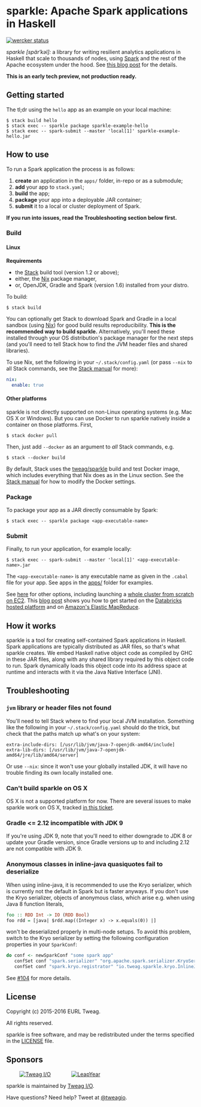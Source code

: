 # sparkle: Apache Spark applications in Haskell

[![wercker status](https://app.wercker.com/status/c4778c4101904af891bec03afb24f0da/s/master "wercker status")](https://app.wercker.com/project/byKey/c4778c4101904af891bec03afb24f0da)

*sparkle [spär′kəl]:* a library for writing resilient analytics
applications in Haskell that scale to thousands of nodes, using
[Spark][spark] and the rest of the Apache ecosystem under the hood.
See [this blog post][hello-sparkle] for the details.

**This is an early tech preview, not production ready.**

[spark]: http://spark.apache.org/
[hello-sparkle]: http://blog.tweag.io/posts/2016-02-25-hello-sparkle.html

## Getting started

The tl;dr using the `hello` app as an example on your local machine:

```
$ stack build hello
$ stack exec -- sparkle package sparkle-example-hello
$ stack exec -- spark-submit --master 'local[1]' sparkle-example-hello.jar
```

## How to use

To run a Spark application the process is as follows:

1. **create** an application in the `apps/` folder, in-repo or as
   a submodule;
1. **add** your app to `stack.yaml`;
1. **build** the app;
1. **package** your app into a deployable JAR container;
1. **submit** it to a local or cluster deployment of Spark.

**If you run into issues, read the Troubleshooting section below
  first.**

### Build

#### Linux

**Requirements**

* the [Stack][stack] build tool (version 1.2 or above);
* either, the [Nix][nix] package manager,
* or, OpenJDK, Gradle and Spark (version 1.6) installed from your distro.

To build:

```
$ stack build
```

You can optionally get Stack to download Spark and Gradle in a local
sandbox (using [Nix][nix]) for good build results reproducibility.
**This is the recommended way to build sparkle.** Alternatively,
you'll need these installed through your OS distribution's package
manager for the next steps (and you'll need to tell Stack how to find
the JVM header files and shared libraries).

To use Nix, set the following in your `~/.stack/config.yaml` (or pass
`--nix` to all Stack commands, see the [Stack manual][stack-nix] for
more):

```yaml
nix:
  enable: true
```

#### Other platforms

sparkle is not directly supported on non-Linux operating systems (e.g.
Mac OS X or Windows). But you can use Docker to run sparkle natively
inside a container on those platforms. First,

```
$ stack docker pull
```

Then, just add `--docker` as an argument to *all* Stack commands, e.g.

```
$ stack --docker build
```

By default, Stack uses the [tweag/sparkle][docker-build-img] build and
test Docker image, which includes everything that Nix does as in the
Linux section. See the [Stack manual][stack-docker] for how to modify
the Docker settings.

### Package

To package your app as a JAR directly consumable by Spark:

```
$ stack exec -- sparkle package <app-executable-name>
```

### Submit

Finally, to run your application, for example locally:

```
$ stack exec -- spark-submit --master 'local[1]' <app-executable-name>.jar
```

The `<app-executable-name>` is any executable name as given in the
`.cabal` file for your app. See apps in the [apps/](apps/) folder for
examples.

See [here][spark-submit] for other options, including launching
a [whole cluster from scratch on EC2][spark-ec2]. This
[blog post][tweag-blog-haskell-paas] shows you how to get started on
the [Databricks hosted platform][databricks] and on
[Amazon's Elastic MapReduce][aws-emr].

[docker-build-img]: https://hub.docker.com/r/tweag/sparkle/
[stack]: https://github.com/commercialhaskell/stack
[stack-docker]: https://docs.haskellstack.org/en/stable/docker_integration/
[stack-nix]: https://docs.haskellstack.org/en/stable/nix_integration/#configuration
[spark-submit]: http://spark.apache.org/docs/1.6.2/submitting-applications.html
[spark-ec2]: http://spark.apache.org/docs/1.6.2/ec2-scripts.html
[nix]: http://nixos.org/nix
[tweag-blog-haskell-paas]: http://blog.tweag.io/posts/2016-06-20-haskell-compute-paas-with-sparkle.html
[databricks]: https://databricks.com/
[aws-emr]: https://aws.amazon.com/emr/

## How it works

sparkle is a tool for creating self-contained Spark applications in
Haskell. Spark applications are typically distributed as JAR files, so
that's what sparkle creates. We embed Haskell native object code as
compiled by GHC in these JAR files, along with any shared library
required by this object code to run. Spark dynamically loads this
object code into its address space at runtime and interacts with it
via the Java Native Interface (JNI).

## Troubleshooting

### `jvm` library or header files not found

You'll need to tell Stack where to find your local JVM installation.
Something like the following in your `~/.stack/config.yaml` should do
the trick, but check that the paths match up what's on your system:

```
extra-include-dirs: [/usr/lib/jvm/java-7-openjdk-amd64/include]
extra-lib-dirs: [/usr/lib/jvm/java-7-openjdk-amd64/jre/lib/amd64/server]
```

Or use `--nix`: since it won't use your globally installed JDK, it
will have no trouble finding its own locally installed one.

### Can't build sparkle on OS X

OS X is not a supported platform for now. There are several issues to
make sparkle work on OS X, tracked
[in this ticket](https://github.com/tweag/sparkle/issues/12).

### Gradle <= 2.12 incompatible with JDK 9

If you're using JDK 9, note that you'll need to either downgrade to
JDK 8 or update your Gradle version, since Gradle versions up to and
including 2.12 are not compatible with JDK 9.

### Anonymous classes in inline-java quasiquotes fail to deserialize

When using inline-java, it is recommended to use the Kryo serializer,
which is currently not the default in Spark but is faster anyways. If
you don't use the Kryo serializer, objects of anonymous class, which
arise e.g. when using Java 8 function literals,

```haskell
foo :: RDD Int -> IO (RDD Bool)
foo rdd = [java| $rdd.map((Integer x) -> x.equals(0)) |]
```

won't be deserialized properly in multi-node setups. To avoid this
problem, switch to the Kryo serializer by setting the following
configuration properties in your `SparkConf`:

```haskell
do conf <- newSparkConf "some spark app"
   confSet conf "spark.serializer" "org.apache.spark.serializer.KryoSerializer"
   confSet conf "spark.kryo.registrator" "io.tweag.sparkle.kryo.InlineJavaRegistrator"
```

See [#104](https://github.com/tweag/sparkle/issues/104) for more
details.

## License

Copyright (c) 2015-2016 EURL Tweag.

All rights reserved.

sparkle is free software, and may be redistributed under the terms
specified in the [LICENSE](LICENSE) file.

## Sponsors

&nbsp;&nbsp;&nbsp;&nbsp;&nbsp;&nbsp;&nbsp;&nbsp;
[![Tweag I/O](http://i.imgur.com/0HK8X4y.png)](http://tweag.io)
&nbsp;&nbsp;&nbsp;&nbsp;&nbsp;&nbsp;&nbsp;&nbsp;&nbsp;&nbsp;&nbsp;&nbsp;
[![LeapYear](http://i.imgur.com/t9VxRHn.png)](http://leapyear.io)

sparkle is maintained by [Tweag I/O](http://tweag.io/).

Have questions? Need help? Tweet at
[@tweagio](http://twitter.com/tweagio).

